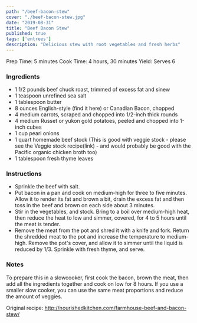 ```yaml
---
path: "/beef-bacon-stew"
cover: "./beef-bacon-stew.jpg"
date: "2019-08-31"
title: "Beef Bacon Stew"
published: true
tags: ['entrees']
description: "Delicious stew with root vegetables and fresh herbs"
---
```


Prep Time: 5 minutes
Cook Time: 4 hours, 30 minutes
Yield: Serves 6

### Ingredients

- 1 1/2 pounds beef chuck roast, trimmed of excess fat and sinew
- 1 teaspoon unrefined sea salt
- 1 tablespoon butter
- 8 ounces English-style (find it here) or Canadian Bacon, chopped
- 4 medium carrots, scraped and chopped into 1/2-inch thick rounds
- 4 medium Russet or yukon gold potatoes, peeled and chopped into 1-inch cubes
- 1 cup pearl onions
- 1 quart homemade beef stock (This is good with veggie stock - please see the Veggie stock recipe(link) - and would probably be good with the Pacific organic chicken broth too)
- 1 tablespoon fresh thyme leaves

### Instructions

- Sprinkle the beef with salt.
- Put bacon in a pan and cook on medium-high for three to five minutes. Allow it to render its fat and brown a bit, drain the excess fat and then toss in the beef and brown on each side about 3 minutes.
- Stir in the vegetables, and stock. Bring to a boil over medium-high heat, then reduce the heat to low and simmer, covered, for 4 to 5 hours until the meat is tender.
- Remove the meat from the pot and shred it with a knife and fork. Return the shredded meat to the pot and increase the temperature to medium-high. Remove the pot's cover, and allow it to simmer until the liquid is reduced by 1/3. Sprinkle with fresh thyme, and serve.

### Notes

To prepare this in a slowcooker, first cook the bacon, brown the meat, then add all the ingredients together and cook on low for 8 hours. If you use a smaller slow cooker, you can use the same meat proportions and reduce the amount of veggies.

Original recipe: http://nourishedkitchen.com/farmhouse-beef-and-bacon-stew/

